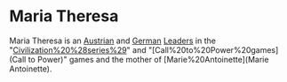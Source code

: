 # Maria Theresa

Maria Theresa is an [Austrian](Austrian) and [German](German) [Leaders](leader) in the "[Civilization%20%28series%29](Civilization)" and "[Call%20to%20Power%20games](Call to Power)" games and the mother of [Marie%20Antoinette](Marie Antoinette).